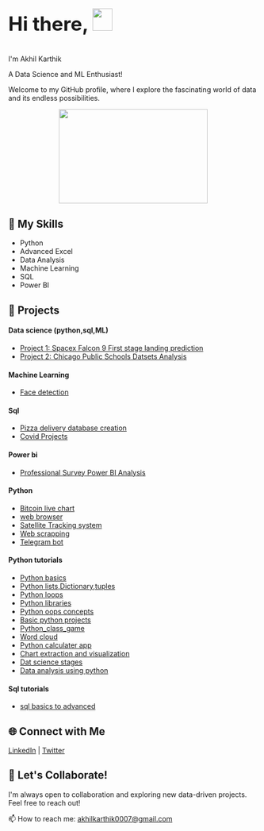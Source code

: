 
<h1 style="font-size: 39px;">

 Hi there,   <img src="https://github.com/akhilkarthik/akhilkarthik/assets/40953068/2b361893-44a1-4d82-9cda-aaa941056b7b" width="40" height="45">
</h1>
I'm Akhil Karthik

A Data Science and ML Enthusiast!

Welcome to my GitHub profile, where I explore the fascinating world of data and its endless possibilities.

<p align="center">


<img src="https://github.com/akhilkarthik/akhilkarthik/assets/40953068/dc6a7745-4c45-4a91-b659-dfb1f4a74f30" width="300" height="190">

</p>


## 🔧 My Skills

- Python
- Advanced Excel
- Data Analysis
- Machine Learning
- SQL
- Power BI

## 🚀 Projects
#### Data science (python,sql,ML)

- [Project 1: Spacex Falcon 9 First stage landing prediction](https://github.com/akhilkarthik/SpaceX-Falcon-9-first-stage-Landing-Prediction)
- [Project 2: Chicago Public Schools Datsets Analysis](https://github.com/akhilkarthik/Analyzing-a-real-world-data-set-with-SQL-and-Python)
  
#### Machine Learning
- [Face detection](https://github.com/akhilkarthik/Face-detection)

#### Sql
- [Pizza delivery database creation](https://github.com/akhilkarthik/pizza_delivery_database/tree/main)
- [Covid Projects](https://github.com/akhilkarthik/Covid_Project)
  
#### Power bi
- [Professional Survey Power BI Analysis](https://github.com/akhilkarthik/professional_survey_powerbi)
#### Python
- [Bitcoin live chart](https://github.com/akhilkarthik/bitcoin_Live_chart)
- [web browser](https://github.com/akhilkarthik/Web_browser)
- [Satellite Tracking system](https://github.com/akhilkarthik/Satellite_tracking)
- [Web scrapping](https://github.com/akhilkarthik/web_scrapping)
- [Telegram bot](https://github.com/akhilkarthik/telegram_bot)

#### Python tutorials
- [Python basics](https://github.com/akhilkarthik/Python-basics)
- [Python lists,Dictionary,tuples](https://github.com/akhilkarthik/python-list)
- [Python loops](https://github.com/akhilkarthik/python-loops)
- [Python libraries](https://github.com/akhilkarthik/Python-libraries)
- [Python oops concepts](https://github.com/akhilkarthik/Python-class-object)
- [Basic python projects](https://github.com/akhilkarthik/python_basic_projects)
- [Python_class_game](https://github.com/akhilkarthik/python_Class_game)
- [Word cloud](https://github.com/akhilkarthik/word_cloud)
- [Python calculater app](https://github.com/akhilkarthik/calculator)
- [Chart extraction and visualization](https://github.com/akhilkarthik/chart_extraction-and-visualization)
- [Dat science stages](https://github.com/akhilkarthik/Data_Science_stages)
- [Data analysis using python](https://github.com/akhilkarthik/Data-Analysis-using-python)

#### Sql tutorials
- [sql basics to advanced](https://github.com/akhilkarthik/sql_tutorial)

  

## 🌐 Connect with Me

[LinkedIn](https://www.linkedin.com/in/akhilkarthikk/) | [Twitter](https://twitter.com/home)


## 👥 Let's Collaborate!

I'm always open to collaboration and exploring new data-driven projects. Feel free to reach out!


📫 How to reach me: akhilkarthik0007@gmail.com

